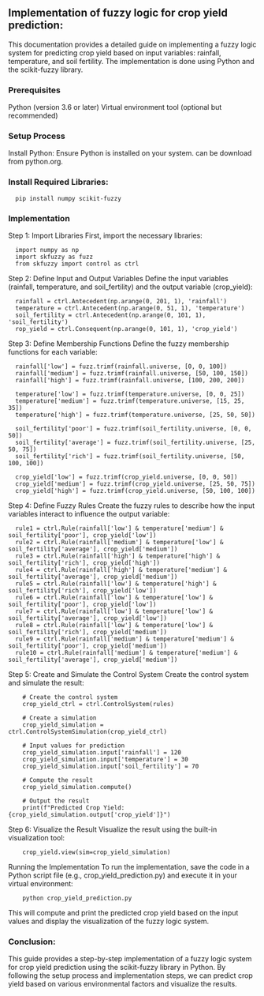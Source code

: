 ## Implementation of fuzzy logic for crop yield prediction:
This documentation provides a detailed guide on implementing a fuzzy logic system for predicting crop yield based on input variables: rainfall, temperature, and soil fertility. The implementation is done using Python and the scikit-fuzzy library.
### Prerequisites
Python (version 3.6 or later)
Virtual environment tool (optional but recommended)
### Setup Process
Install Python: Ensure Python is installed on your system.  can be download from python.org.

### Install Required Libraries:
      pip install numpy scikit-fuzzy

### Implementation
Step 1: Import Libraries
First, import the necessary libraries:

      import numpy as np
      import skfuzzy as fuzz
      from skfuzzy import control as ctrl
      
Step 2: Define Input and Output Variables
Define the input variables (rainfall, temperature, and soil_fertility) and the output variable (crop_yield):

      rainfall = ctrl.Antecedent(np.arange(0, 201, 1), 'rainfall')
      temperature = ctrl.Antecedent(np.arange(0, 51, 1), 'temperature')
      soil_fertility = ctrl.Antecedent(np.arange(0, 101, 1), 'soil_fertility')
      rop_yield = ctrl.Consequent(np.arange(0, 101, 1), 'crop_yield')

Step 3: Define Membership Functions
Define the fuzzy membership functions for each variable:

      rainfall['low'] = fuzz.trimf(rainfall.universe, [0, 0, 100])
      rainfall['medium'] = fuzz.trimf(rainfall.universe, [50, 100, 150])
      rainfall['high'] = fuzz.trimf(rainfall.universe, [100, 200, 200])

      temperature['low'] = fuzz.trimf(temperature.universe, [0, 0, 25])
      temperature['medium'] = fuzz.trimf(temperature.universe, [15, 25, 35])
      temperature['high'] = fuzz.trimf(temperature.universe, [25, 50, 50])

      soil_fertility['poor'] = fuzz.trimf(soil_fertility.universe, [0, 0, 50])
      soil_fertility['average'] = fuzz.trimf(soil_fertility.universe, [25, 50, 75])
      soil_fertility['rich'] = fuzz.trimf(soil_fertility.universe, [50, 100, 100])

      crop_yield['low'] = fuzz.trimf(crop_yield.universe, [0, 0, 50])
      crop_yield['medium'] = fuzz.trimf(crop_yield.universe, [25, 50, 75])
      crop_yield['high'] = fuzz.trimf(crop_yield.universe, [50, 100, 100])

Step 4: Define Fuzzy Rules
Create the fuzzy rules to describe how the input variables interact to influence the output variable:

      rule1 = ctrl.Rule(rainfall['low'] & temperature['medium'] & soil_fertility['poor'], crop_yield['low'])
      rule2 = ctrl.Rule(rainfall['medium'] & temperature['low'] & soil_fertility['average'], crop_yield['medium'])
      rule3 = ctrl.Rule(rainfall['high'] & temperature['high'] & soil_fertility['rich'], crop_yield['high'])
      rule4 = ctrl.Rule(rainfall['high'] & temperature['medium'] & soil_fertility['average'], crop_yield['medium'])
      rule5 = ctrl.Rule(rainfall['low'] & temperature['high'] & soil_fertility['rich'], crop_yield['low'])
      rule6 = ctrl.Rule(rainfall['low'] & temperature['low'] & soil_fertility['poor'], crop_yield['low']) 
      rule7 = ctrl.Rule(rainfall['low'] & temperature['low'] & soil_fertility['average'], crop_yield['low']) 
      rule8 = ctrl.Rule(rainfall['low'] & temperature['low'] & soil_fertility['rich'], crop_yield['medium'])
      rule9 = ctrl.Rule(rainfall['medium'] & temperature['medium'] & soil_fertility['poor'], crop_yield['medium'])
      rule10 = ctrl.Rule(rainfall['medium'] & temperature['medium'] & soil_fertility['average'], crop_yield['medium'])


Step 5: Create and Simulate the Control System
Create the control system and simulate the result:

        # Create the control system
        crop_yield_ctrl = ctrl.ControlSystem(rules)
        
        # Create a simulation
        crop_yield_simulation = ctrl.ControlSystemSimulation(crop_yield_ctrl)
        
        # Input values for prediction
        crop_yield_simulation.input['rainfall'] = 120
        crop_yield_simulation.input['temperature'] = 30
        crop_yield_simulation.input['soil_fertility'] = 70
        
        # Compute the result
        crop_yield_simulation.compute()
        
        # Output the result
        print(f"Predicted Crop Yield: {crop_yield_simulation.output['crop_yield']}")

  Step 6: Visualize the Result
Visualize the result using the built-in visualization tool:

        crop_yield.view(sim=crop_yield_simulation)
        
Running the Implementation
To run the implementation, save the code in a Python script file (e.g., crop_yield_prediction.py) and execute it in your virtual environment:

        python crop_yield_prediction.py
        
This will compute and print the predicted crop yield based on the input values and display the visualization of the fuzzy logic system.

### Conclusion:
This guide provides a step-by-step implementation of a fuzzy logic system for crop yield prediction using the scikit-fuzzy library in Python. By following the setup process and implementation steps, we can predict crop yield based on various environmental factors and visualize the results.


      



